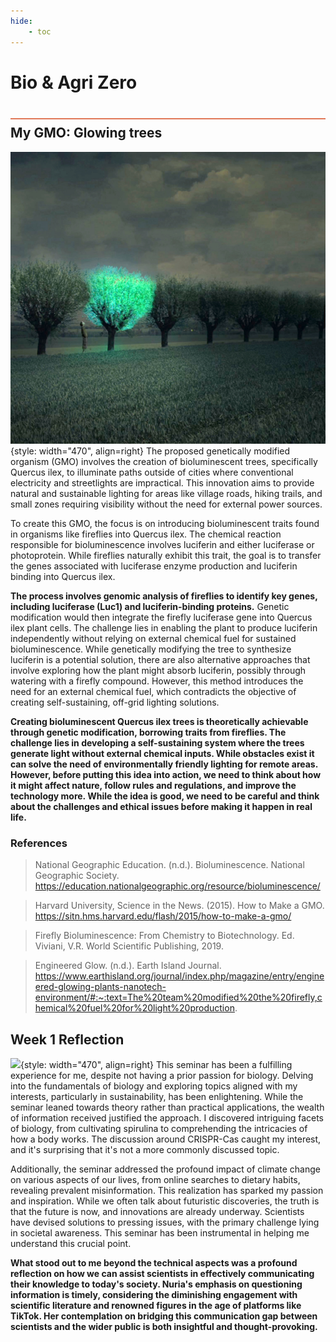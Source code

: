 ```yaml
---
hide:
    - toc
---
```


# Bio & Agri Zero
<div style="height:2px; background-color: #E17858; margin-top: 40px; margin-bottom: -20px;"></div>

## My GMO: Glowing trees
![](../images/biozero/Bioluminescent-Tree2.png){style: width="470", align=right}
The proposed genetically modified organism (GMO) involves the creation of bioluminescent trees, specifically Quercus ilex, to illuminate paths outside of cities where conventional electricity and streetlights are impractical. This innovation aims to provide natural and sustainable lighting for areas like village roads, hiking trails, and small zones requiring visibility without the need for external power sources.

To create this GMO, the focus is on introducing bioluminescent traits found in organisms like fireflies into Quercus ilex. The chemical reaction responsible for bioluminescence involves luciferin and either luciferase or photoprotein. While fireflies naturally exhibit this trait, the goal is to transfer the genes associated with luciferase enzyme production and luciferin binding into Quercus ilex.

**The process involves genomic analysis of fireflies to identify key genes, including luciferase (Luc1) and luciferin-binding proteins.** Genetic modification would then integrate the firefly luciferase gene into Quercus ilex plant cells. The challenge lies in enabling the plant to produce luciferin independently without relying on external chemical fuel for sustained bioluminescence.
While genetically modifying the tree to synthesize luciferin is a potential solution, there are also alternative approaches that involve exploring how the plant might absorb luciferin, possibly through watering with a firefly compound. However, this method introduces the need for an external chemical fuel, which contradicts the objective of creating self-sustaining, off-grid lighting solutions.

**Creating bioluminescent Quercus ilex trees is theoretically achievable through genetic modification, borrowing traits from fireflies. The challenge lies in developing a self-sustaining system where the trees generate light without external chemical inputs. While obstacles exist it can solve the need of environmentally friendly lighting for remote areas.  However, before putting this idea into action, we need to think about how it might affect nature, follow rules and regulations, and improve the technology more. While the idea is good, we need to be careful and think about the challenges and ethical issues before making it happen in real life.**


### References
>National Geographic Education. (n.d.). Bioluminescence. National Geographic Society. https://education.nationalgeographic.org/resource/bioluminescence/

>Harvard University, Science in the News. (2015). How to Make a GMO. https://sitn.hms.harvard.edu/flash/2015/how-to-make-a-gmo/

>Firefly Bioluminescence: From Chemistry to Biotechnology. Ed. Viviani, V.R. World Scientific Publishing, 2019.

>Engineered Glow. (n.d.). Earth Island Journal. https://www.earthisland.org/journal/index.php/magazine/entry/engineered-glowing-plants-nanotech-environment/#:~:text=The%20team%20modified%20the%20firefly,chemical%20fuel%20for%20light%20production.

## Week 1 Reflection
![](../images/biozero/BIOLAB.svg){style: width="470", align=right}
This seminar has been a fulfilling experience for me, despite not having a prior passion for biology. Delving into the fundamentals of biology and exploring topics aligned with my interests, particularly in sustainability, has been enlightening. While the seminar leaned towards theory rather than practical applications, the wealth of information received justified the approach. I discovered intriguing facets of biology, from cultivating spirulina to comprehending the intricacies of how a body works. The discussion around CRISPR-Cas caught my interest, and it's surprising that it's not a more commonly discussed topic.

Additionally, the seminar addressed the profound impact of climate change on various aspects of our lives, from online searches to dietary habits, revealing prevalent misinformation. This realization has sparked my passion and inspiration. While we often talk about futuristic discoveries, the truth is that the future is now, and innovations are already underway. Scientists have devised solutions to pressing issues, with the primary challenge lying in societal awareness. This seminar has been instrumental in helping me understand this crucial point.

**What stood out to me beyond the technical aspects was a profound reflection on how we can assist scientists in effectively communicating their knowledge to today's society. Nuria's emphasis on questioning information is timely, considering the diminishing engagement with scientific literature and renowned figures in the age of platforms like TikTok. Her contemplation on bridging this communication gap between scientists and the wider public is both insightful and thought-provoking.**





